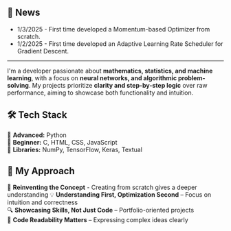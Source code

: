 ## **📰 News**

- 1/3/2025 - First time developed a Momentum-based Optimizer from scratch.
- 1/2/2025 - First time developed an Adaptive Learning Rate Scheduler for Gradient Descent.

---

I'm a developer passionate about **mathematics, statistics, and machine learning**, with a focus on **neural networks, and algorithmic problem-solving**. My projects prioritize **clarity and step-by-step logic** over raw performance, aiming to showcase both functionality and intuition.  

## **🛠️ Tech Stack**  
🔹 **Advanced:** Python  
🔹 **Beginner:** C, HTML, CSS, JavaScript  
🔹 **Libraries:** NumPy, TensorFlow, Keras, Textual   

## **📌 My Approach**  
🔁 **Reinventing the Concept** - Creating from scratch gives a deeper understanding
💡 **Understanding First, Optimization Second** – Focus on intuition and correctness  
🔍 **Showcasing Skills, Not Just Code** – Portfolio-oriented projects  
🎨 **Code Readability Matters** – Expressing complex ideas clearly  



